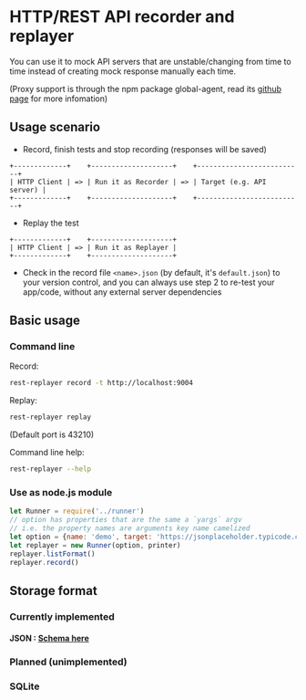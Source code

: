 # HTTP/REST API recorder and replayer

You can use it to mock API servers that are unstable/changing from time to time instead of creating mock response manually each time.

(Proxy support is through the npm package global-agent, read its [github page](https://github.com/gajus/global-agent) for more infomation)

## Usage scenario

- Record, finish tests and stop recording (responses will be saved)

```text
+-------------+    +--------------------+    +--------------------------+
| HTTP Client | => | Run it as Recorder | => | Target (e.g. API server) |
+-------------+    +--------------------+    +--------------------------+
```

- Replay the test

```text
+-------------+    +--------------------+
| HTTP Client | => | Run it as Replayer |
+-------------+    +--------------------+
```

- Check in the record file `<name>.json` (by default, it's `default.json`) to your version control, and you can always use step 2 to re-test your app/code, without any external server dependencies

## Basic usage

### Command line

Record:

```bash
rest-replayer record -t http://localhost:9004
```

Replay:

```bash
rest-replayer replay
```

(Default port is 43210)

Command line help:

```bash
rest-replayer --help
```

### Use as node.js module

```javascript
let Runner = require('../runner')
// option has properties that are the same a `yargs` argv
// i.e. the property names are arguments key name camelized
let option = {name: 'demo', target: 'https://jsonplaceholder.typicode.com'}
let replayer = new Runner(option, printer)
replayer.listFormat()
replayer.record()
```

## Storage format

### Currently implemented

#### JSON : [Schema here](storer/json_storer.schema.json)

### Planned (unimplemented)

### SQLite
